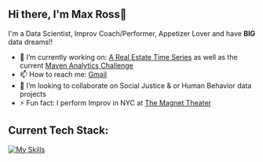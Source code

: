 ## Hi there, I'm Max Ross👋

I'm a Data Scientist, Improv Coach/Performer, Appetizer Lover and have **BIG** data dreams!!

- 🔭 I’m currently working on: [A Real Estate Time Series](https://github.com/ImMaxRoss/time_series_modeling) as well as the current [Maven Analytics Challenge](https://mavenanalytics.io/challenges)
- 📫 How to reach me: [Gmail](max@maxross.com)
- 👯 I’m looking to collaborate on Social Justice & or Human Behavior data projects
- ⚡ Fun fact: I perform Improv in NYC at [The Magnet Theater](https://magnettheater.com/)

## Current Tech Stack:

[![My Skills](https://skillicons.dev/icons?i=py,sqlite,vscode,github,bash&perline=5)](https://skillicons.dev)
